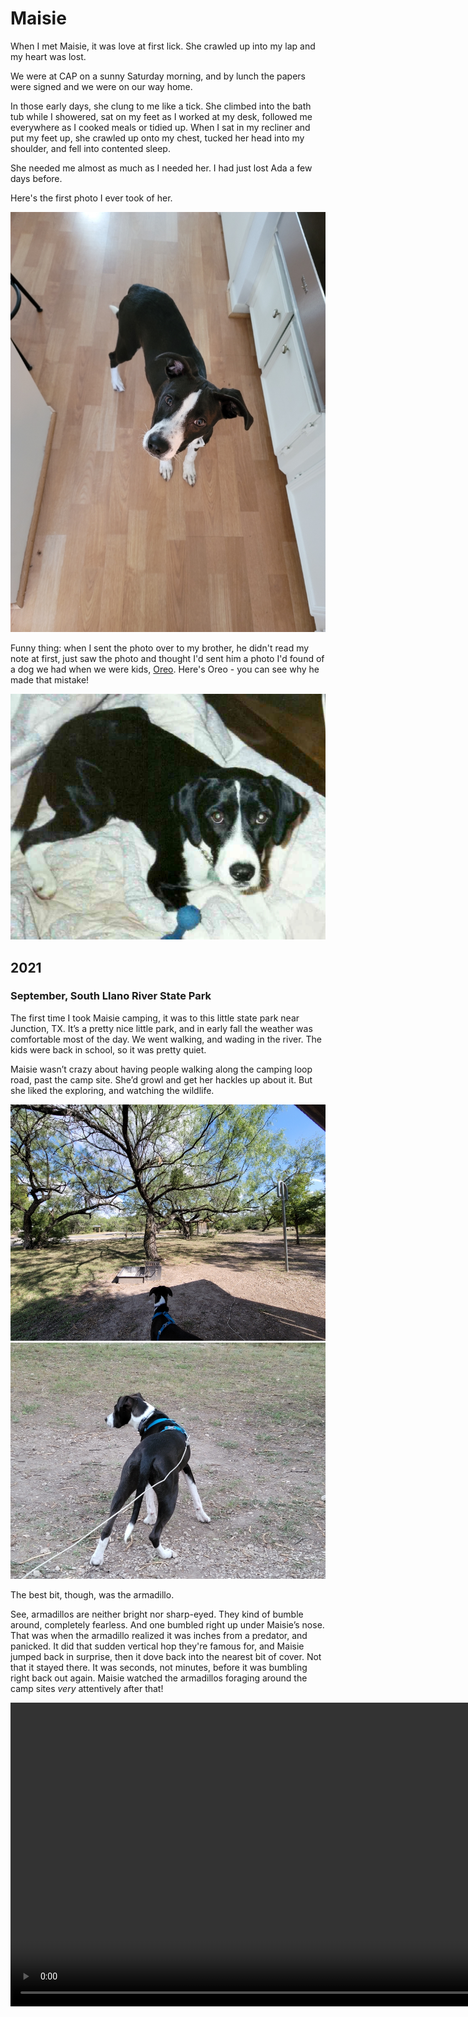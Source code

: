 # Maisie

When I met Maisie, it was love at first lick. She crawled up into my lap and my heart was lost.

We were at CAP on a sunny Saturday morning, and by lunch the papers were signed and we were on our way home.

In those early days, she clung to me like a tick. She climbed into the bath tub while I showered, sat on my feet as I worked at my desk, followed me everywhere as I cooked meals or tidied up. When I sat in my recliner and put my feet up, she crawled up onto my chest, tucked her head into my shoulder, and fell into contented sleep.

She needed me almost as much as I needed her. I had just lost Ada a few days before.

Here's the first photo I ever took of her.

<photo-gallery>
    <img src="/pages/pets/maisie/20210612_181022_(WebShare).jpg" title="Maisie, 2021" alt="A dog, mostly black, with white on her face around her nose and in a blaze up the center, white feet, and a white tip on her tail">
</photo-gallery>

Funny thing: when I sent the photo over to my brother, he didn't read my note at first, just saw the photo and thought I'd sent him a photo I'd found of a dog we had when we were kids, [Oreo](/pets/oreo). Here's Oreo - you can see why he made that mistake!

<photo-gallery>
    <img src="/pages/pets//oreo/oreo8.jpg" title="Oreo, circa 1990" alt="A dog, mostly black, with white on her face around her nose and in a blaze up the center, white feet, and a white tip on her tail">
</photo-gallery>

## 2021

### September, South Llano River State Park

The first time I took Maisie camping, it was to this little state park near Junction, TX. It’s a pretty nice little park, and in early fall the weather was comfortable most of the day. We went walking, and wading in the river. The kids were back in school, so it was pretty quiet.

Maisie wasn’t crazy about having people walking along the camping loop road, past the camp site. She’d growl and get her hackles up about it. But she liked the exploring, and watching the wildlife.

<photo-gallery>
    <img src="/pages/pets/maisie/20020127_152041_(WebShare).jpg" 
        title="A pretty little campground on the near side of west Texas" 
        alt="A view through a campground without campers, flat brown earth, thin grass, tall gnarly trees with few leaves, and bright blue sky">
    <img src="/pages/pets/maisie/20020126_185050_(WebShare).jpg" 
        title="Maisie guarding her newly-claimed domain" 
        alt="Seen from behind, a black and white dog staring intently to the left, poised for action">
</photo-gallery>

The best bit, though, was the armadillo.

See, armadillos are neither bright nor sharp-eyed. They kind of bumble around, completely fearless. And one bumbled right up under Maisie’s nose. That was when the armadillo realized it was inches from a predator, and panicked. It did that sudden vertical hop they're famous for, and Maisie jumped back in surprise, then it dove back into the nearest bit of cover. Not that it stayed there. It was seconds, not minutes, before it was bumbling right back out again. Maisie watched the armadillos foraging around the camp sites *very* attentively after that!

<video width="864" height="486" controls>
<source src="/pages/pets/maisie/20020127_184716_780p.mp4" type="video/mp4">
    Your browser does not support the video tag.
</video>